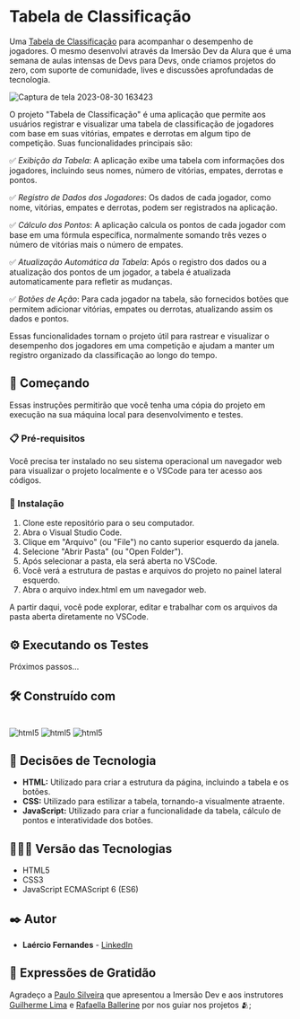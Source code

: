 # Tabela de Classificação

Uma [Tabela de Classificação](https://fernandesmelo.github.io/tabela-de-classificacao/) para acompanhar o desempenho de jogadores. O mesmo desenvolvi através da Imersão Dev da Alura que é uma semana de aulas intensas de Devs para Devs, onde criamos projetos do zero, com suporte de comunidade, lives e discussões aprofundadas de tecnologia.

![Captura de tela 2023-08-30 163423](https://github.com/fernandesmelo/tabela-de-classificacao/assets/113717317/c5d9675b-579a-4056-bde0-e70a8d1a7bc9)

O projeto "Tabela de Classificação" é uma aplicação que permite aos usuários registrar e visualizar uma tabela de classificação de jogadores com base em suas vitórias, empates e derrotas em algum tipo de competição. Suas funcionalidades principais são:

✅ *Exibição da Tabela*: A aplicação exibe uma tabela com informações dos jogadores, incluindo seus nomes, número de vitórias, empates, derrotas e pontos.

✅ *Registro de Dados dos Jogadores*: Os dados de cada jogador, como nome, vitórias, empates e derrotas, podem ser registrados na aplicação.

✅ *Cálculo dos Pontos*: A aplicação calcula os pontos de cada jogador com base em uma fórmula específica, normalmente somando três vezes o número de vitórias mais o número de empates.

✅ *Atualização Automática da Tabela*: Após o registro dos dados ou a atualização dos pontos de um jogador, a tabela é atualizada automaticamente para refletir as mudanças.

✅ *Botões de Ação*: Para cada jogador na tabela, são fornecidos botões que permitem adicionar vitórias, empates ou derrotas, atualizando assim os dados e pontos.

Essas funcionalidades tornam o projeto útil para rastrear e visualizar o desempenho dos jogadores em uma competição e ajudam a manter um registro organizado da classificação ao longo do tempo.

## 🚀 Começando

Essas instruções permitirão que você tenha uma cópia do projeto em execução na sua máquina local para desenvolvimento e testes.

### 📋 Pré-requisitos

Você precisa ter instalado no seu sistema operacional um navegador web para visualizar o projeto localmente e o VSCode para ter acesso aos códigos.

### 🔧 Instalação

1. Clone este repositório para o seu computador.
2. Abra o Visual Studio Code.
3. Clique em "Arquivo" (ou "File") no canto superior esquerdo da janela.
4. Selecione "Abrir Pasta" (ou "Open Folder").
5. Após selecionar a pasta, ela será aberta no VSCode.
6. Você verá a estrutura de pastas e arquivos do projeto no painel lateral esquerdo.
7. Abra o arquivo index.html em um navegador web.

A partir daqui, você pode explorar, editar e trabalhar com os arquivos da pasta aberta diretamente no VSCode.

## ⚙️ Executando os Testes

Próximos passos...

## 🛠️ Construído com

<div style="display: inline-block"><br/>
  <img align="center" alt="html5" src="https://img.shields.io/badge/HTML5-E34F26?style=for-the-badge&logo=html5&logoColor=white" /> 
  <img align="center" alt="html5" src="https://img.shields.io/badge/CSS3-1572B6?style=for-the-badge&logo=css3&logoColor=white" />
  <img align="center" alt="html5" src="https://img.shields.io/badge/JavaScript-323330?style=for-the-badge&logo=javascript&logoColor=F7DF1E" />
</div><br/>

## 🔨 Decisões de Tecnologia

* **HTML:** Utilizado para criar a estrutura da página, incluindo a tabela e os botões.
* **CSS:** Utilizado para estilizar a tabela, tornando-a visualmente atraente.
* **JavaScript:** Utilizado para criar a funcionalidade da tabela, cálculo de pontos e interatividade dos botões.

## 👨🏽‍💻 Versão das Tecnologias

* HTML5
* CSS3
* JavaScript ECMAScript 6 (ES6)

## ✒️ Autor

* **Laércio Fernandes** - [LinkedIn](https://www.linkedin.com/in/laercio-fernandes-desenvolvedor-web-front-end/)

## 🎁 Expressões de Gratidão

Agradeço a [Paulo Silveira](https://www.linkedin.com/in/paulosilveira/) que apresentou a Imersão Dev e aos instrutores [Guilherme Lima](https://www.linkedin.com/in/guilherme-lima-developer/) e [Rafaella Ballerine](https://www.linkedin.com/in/rafaellaballerini/) por nos guiar nos projetos 🫂;
